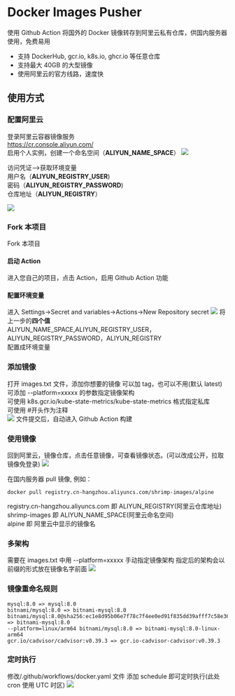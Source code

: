 # Docker Images Pusher

使用 Github Action 将国外的 Docker 镜像转存到阿里云私有仓库，供国内服务器使用，免费易用<br>

- 支持 DockerHub, gcr.io, k8s.io, ghcr.io 等任意仓库<br>
- 支持最大 40GB 的大型镜像<br>
- 使用阿里云的官方线路，速度快<br>

## 使用方式

### 配置阿里云

登录阿里云容器镜像服务<br>
https://cr.console.aliyun.com/<br>
启用个人实例，创建一个命名空间（**ALIYUN_NAME_SPACE**）
![](/doc/命名空间.png)

访问凭证–>获取环境变量<br>
用户名（**ALIYUN_REGISTRY_USER**)<br>
密码（**ALIYUN_REGISTRY_PASSWORD**)<br>
仓库地址（**ALIYUN_REGISTRY**）<br>

![](/doc/用户名密码.png)

### Fork 本项目

Fork 本项目<br>

#### 启动 Action

进入您自己的项目，点击 Action，启用 Github Action 功能<br>

#### 配置环境变量

进入 Settings->Secret and variables->Actions->New Repository secret
![](doc/配置环境变量.png)
将上一步的**四个值**<br>
ALIYUN_NAME_SPACE,ALIYUN_REGISTRY_USER，ALIYUN_REGISTRY_PASSWORD，ALIYUN_REGISTRY<br>
配置成环境变量

### 添加镜像

打开 images.txt 文件，添加你想要的镜像
可以加 tag，也可以不用(默认 latest)<br>
可添加 --platform=xxxxx 的参数指定镜像架构<br>
可使用 k8s.gcr.io/kube-state-metrics/kube-state-metrics 格式指定私库<br>
可使用 #开头作为注释<br>
![](doc/images.png)
文件提交后，自动进入 Github Action 构建

### 使用镜像

回到阿里云，镜像仓库，点击任意镜像，可查看镜像状态。(可以改成公开，拉取镜像免登录)
![](doc/开始使用.png)

在国内服务器 pull 镜像, 例如：<br>

```
docker pull registry.cn-hangzhou.aliyuncs.com/shrimp-images/alpine
```

registry.cn-hangzhou.aliyuncs.com 即 ALIYUN_REGISTRY(阿里云仓库地址)<br>
shrimp-images 即 ALIYUN_NAME_SPACE(阿里云命名空间)<br>
alpine 即 阿里云中显示的镜像名<br>

### 多架构

需要在 images.txt 中用 --platform=xxxxx 手动指定镜像架构
指定后的架构会以前缀的形式放在镜像名字前面
![](doc/多架构.png)

### 镜像重命名规则

```
mysql:8.0 => mysql:8.0
bitnami/mysql:8.0 => bitnami-mysql:8.0
bitnami/mysql:8.0@sha256:ec1e8d95b06e7f78c7f4ee0ed91f835dd39afff7c58e36ba1a4878732b60fcf9 => bitnami-mysql:8.0
--platform=linux/arm64 bitnami/mysql:8.0 => bitnami-mysql:8.0-linux-arm64
gcr.io/cadvisor/cadvisor:v0.39.3 => gcr.io-cadvisor-cadvisor:v0.39.3
```

### 定时执行

修改/.github/workflows/docker.yaml 文件
添加 schedule 即可定时执行(此处 cron 使用 UTC 时区)
![](doc/定时执行.png)

